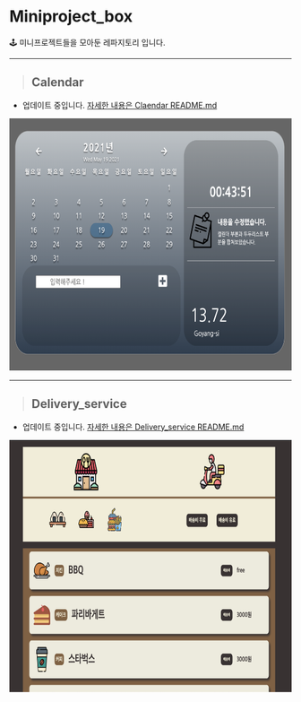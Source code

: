 # Miniproject_box
🕹 미니프로젝트들을 모아둔 레파지토리 입니다.

-------
>## Calendar
- 업데이트 중입니다.
[자세한 내용은 Claendar README.md](Calendar/README.md)

<div align="center"><img src="Calendar/asset/img/0519update.png" width="700px" height="450px" alt="Calendar"></img></div>

-----------------------
>## Delivery_service
- 업데이트 중입니다.
[자세한 내용은 Delivery_service README.md](Delivery_Service/README.md)

<div align="center"><img src="Delivery_Service/asset/img/0519 minigame.png" width="700px" height="450px" alt="Calendar"></img></div>

